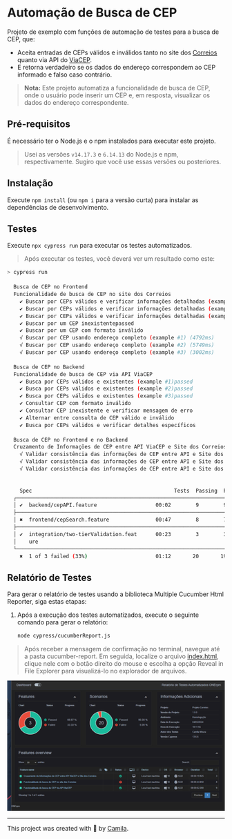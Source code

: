 # Automação de Busca de CEP

Projeto de exemplo com funções de automação de testes para a busca de CEP, que:

- Aceita entradas de CEPs válidos e inválidos tanto no site dos [Correios](../testes-automatizados-correios/cypress/scenarios/frontend/cepSearch.feature) quanto via API do [ViaCEP](../testes-automatizados-correios/cypress/scenarios/backend/cepAPI.feature).
- E retorna verdadeiro se os dados do endereço correspondem ao CEP informado e falso caso contrário.

> **Nota:** Este projeto automatiza a funcionalidade de busca de CEP, onde o usuário pode inserir um CEP e, em resposta, visualizar os dados do endereço correspondente.

## Pré-requisitos

É necessário ter o Node.js e o npm instalados para executar este projeto.

> Usei as versões `v14.17.3` e `6.14.13` do Node.js e npm, respectivamente. Sugiro que você use essas versões ou posteriores.

## Instalação

Execute `npm install` (ou `npm i` para a versão curta) para instalar as dependências de desenvolvimento.


## Testes

Execute `npx cypress run` para executar os testes automatizados.

> Após executar os testes, você deverá ver um resultado como este:

```sh
> cypress run

  Busca de CEP no Frontend
  Funcionalidade de busca de CEP no site dos Correios
    ✔ Buscar por CEPs válidos e verificar informações detalhadas (example #1)passed
    ✔ Buscar por CEPs válidos e verificar informações detalhadas (example #2)passed
    ✔ Buscar por CEPs válidos e verificar informações detalhadas (example #3)passed
    ✔ Buscar por um CEP inexistentepassed
    ✔ Buscar por um CEP com formato inválido
    √ Buscar por CEP usando endereço completo (example #1) (4792ms)
    √ Buscar por CEP usando endereço completo (example #2) (5749ms)
    √ Buscar por CEP usando endereço completo (example #3) (3002ms)

  Busca de CEP no Backend
  Funcionalidade de busca de CEP via API ViaCEP
    ✔ Busca por CEPs válidos e existentes (example #1)passed
    ✔ Busca por CEPs válidos e existentes (example #2)passed
    ✔ Busca por CEPs válidos e existentes (example #3)passed
    ✔ Consultar CEP com formato inválido
    ✔ Consultar CEP inexistente e verificar mensagem de erro
    ✔ Alternar entre consulta de CEP válido e inválido
    ✔ Busca por CEPs válidos e verificar detalhes específicos

  Busca de CEP no Frontend e no Backend
  Cruzamento de Informações de CEP entre API ViaCEP e Site dos Correios
    √ Validar consistência das informações de CEP entre API e Site dos Correios (example #1) (10449ms)
    √ Validar consistência das informações de CEP entre API e Site dos Correios (example #2) (4959ms)
    √ Validar consistência das informações de CEP entre API e Site dos Correios (example #3) (4313ms)


    Spec                                              Tests  Passing  Failing  Pending  Skipped
  ┌────────────────────────────────────────────────────────────────────────────────────────────────┐
  │ ✔  backend/cepAPI.feature                   00:02        9        9        -        -        - │
  ├────────────────────────────────────────────────────────────────────────────────────────────────┤
  │ ✖  frontend/cepSearch.feature               00:47        8        7        1        -        - │
  ├────────────────────────────────────────────────────────────────────────────────────────────────┤
  │ ✔  integration/two-tierValidation.feat      00:23        3        3        -        -        - │
  │    ure                                                                                         │
  └────────────────────────────────────────────────────────────────────────────────────────────────┘
    ✖  1 of 3 failed (33%)                      01:12       20       19        1        -        -

```

## Relatório de Testes

Para gerar o relatório de testes usando a biblioteca Multiple Cucumber Html Reporter, siga estas etapas:

1. Após a execução dos testes automatizados, execute o seguinte comando para gerar o relatório:
   
   ```sh
   node cypress/cucumberReport.js
   ```

> Após receber a mensagem de confirmação no terminal, navegue até a pasta cucumber-report. Em seguida, localize o arquivo [index.html](../testes-automatizados-correios/cypress/cucumber-report/index.html), clique nele com o botão direito do mouse e escolha a opção Reveal in File Explorer para visualizá-lo no explorador de arquivos.


![Cucumber Report](cypress/cucumber-report/assets/img/2024-05-04_10-16.png "Reporte de Cucumber")


___

This project was created with 🐶 by [Camila](https://www.linkedin.com/in/camilalnmoura/).
